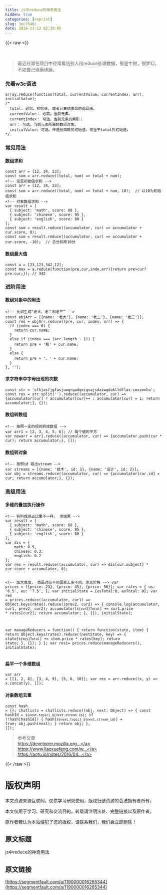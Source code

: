 ```yaml
---
title: js中reduce的神奇用法
hidden: true
categories: [reprint]
slug: 3ec7546c
date: 2018-11-12 02:30:05
---
```


{{< raw >}}
<h2><span class="img-wrap"><img data-src="/img/remote/1460000016287314?w=6000&amp;h=3000" src="https://static.alili.tech/img/remote/1460000016287314?w=6000&amp;h=3000" alt="" title=""></span></h2><blockquote>&#x6700;&#x8FD1;&#x7ECF;&#x5E38;&#x5728;&#x9879;&#x76EE;&#x4E2D;&#x7ECF;&#x5E38;&#x770B;&#x5230;&#x522B;&#x4EBA;&#x7528;reduce&#x5904;&#x7406;&#x6570;&#x636E;&#xFF0C;&#x5F88;&#x662F;&#x725B;&#x63B0;&#xFF0C;&#x5F88;&#x68A6;&#x5E7B;&#xFF0C; &#x4E0D;&#x5982;&#x81EA;&#x5DF1;&#x7422;&#x78E8;&#x7422;&#x78E8;&#x3002;</blockquote><h3>&#x5148;&#x770B;w3c&#x8BED;&#x6CD5;</h3><pre><code>array.reduce(function(total, currentValue, currentIndex, arr), initialValue);
/*
  total: &#x5FC5;&#x9700;&#x3002;&#x521D;&#x59CB;&#x503C;, &#x6216;&#x8005;&#x8BA1;&#x7B97;&#x7ED3;&#x675F;&#x540E;&#x7684;&#x8FD4;&#x56DE;&#x503C;&#x3002;
  currentValue&#xFF1A; &#x5FC5;&#x9700;&#x3002;&#x5F53;&#x524D;&#x5143;&#x7D20;&#x3002;
  currentIndex&#xFF1A; &#x53EF;&#x9009;&#x3002;&#x5F53;&#x524D;&#x5143;&#x7D20;&#x7684;&#x7D22;&#x5F15;&#xFF1B;                     
  arr&#xFF1A; &#x53EF;&#x9009;&#x3002;&#x5F53;&#x524D;&#x5143;&#x7D20;&#x6240;&#x5C5E;&#x7684;&#x6570;&#x7EC4;&#x5BF9;&#x8C61;&#x3002;
  initialValue: &#x53EF;&#x9009;&#x3002;&#x4F20;&#x9012;&#x7ED9;&#x51FD;&#x6570;&#x7684;&#x521D;&#x59CB;&#x503C;&#xFF0C;&#x76F8;&#x5F53;&#x4E8E;total&#x7684;&#x521D;&#x59CB;&#x503C;&#x3002;
*/</code></pre><h3>&#x5E38;&#x89C1;&#x7528;&#x6CD5;</h3><h4>&#x6570;&#x7EC4;&#x6C42;&#x548C;</h4><pre><code>const arr = [12, 34, 23];
const sum = arr.reduce((total, num) =&gt; total + num);
&lt;!-- &#x8BBE;&#x5B9A;&#x521D;&#x59CB;&#x503C;&#x6C42;&#x548C; --&gt;
const arr = [12, 34, 23];
const sum = arr.reduce((total, num) =&gt; total + num, 10);  // &#x4EE5;10&#x4E3A;&#x521D;&#x59CB;&#x503C;&#x6C42;&#x548C;
&lt;!-- &#x5BF9;&#x8C61;&#x6570;&#x7EC4;&#x6C42;&#x548C; --&gt;
var result = [
  { subject: &apos;math&apos;, score: 88 },
  { subject: &apos;chinese&apos;, score: 95 },
  { subject: &apos;english&apos;, score: 80 }
];
const sum = result.reduce((accumulator, cur) =&gt; accumulator + cur.score, 0); 
const sum = result.reduce((accumulator, cur) =&gt; accumulator + cur.score, -10);  // &#x603B;&#x5206;&#x6263;&#x9664;10&#x5206;</code></pre><h4>&#x6570;&#x7EC4;&#x6700;&#x5927;&#x503C;</h4><pre><code>const a = [23,123,342,12];
const max = a.reduce(function(pre,cur,inde,arr){return pre&gt;cur?pre:cur;}); // 342
</code></pre><h3>&#x8FDB;&#x9636;&#x7528;&#x6CD5;</h3><h4>&#x6570;&#x7EC4;&#x5BF9;&#x8C61;&#x4E2D;&#x7684;&#x7528;&#x6CD5;</h4><pre><code>&lt;!-- &#x6BD4;&#x5982;&#x751F;&#x6210;&#x201C;&#x8001;&#x5927;&#x3001;&#x8001;&#x4E8C;&#x548C;&#x8001;&#x4E09;&#x201D; --&gt;
const objArr = [{name: &apos;&#x8001;&#x5927;&apos;}, {name: &apos;&#x8001;&#x4E8C;&apos;}, {name: &apos;&#x8001;&#x4E09;&apos;}];
const res = objArr.reduce((pre, cur, index, arr) =&gt; {
  if (index === 0) {
    return cur.name;
  }
  else if (index === (arr.length - 1)) {
    return pre + &apos;&#x548C;&apos; + cur.name;
  }
  else {
    return pre + &apos;&#x3001;&apos; + cur.name;
  }
}, &apos;&apos;);</code></pre><h4>&#x6C42;&#x5B57;&#x7B26;&#x4E32;&#x4E2D;&#x5B57;&#x6BCD;&#x51FA;&#x73B0;&#x7684;&#x6B21;&#x6570;</h4><pre><code>const str = &apos;sfhjasfjgfasjuwqrqadqeiqsajsdaiwqdaklldflas-cmxzmnha&apos;;
const res = str.split(&apos;&apos;).reduce((accumulator, cur) =&gt; {accumulator[cur] ? accumulator[cur]++ : accumulator[cur] = 1; return accumulator;}, {});</code></pre><h4>&#x6570;&#x7EC4;&#x8F6C;&#x6570;&#x7EC4;</h4><pre><code>&lt;!-- &#x6309;&#x7167;&#x4E00;&#x5B9A;&#x7684;&#x89C4;&#x5219;&#x8F6C;&#x6210;&#x6570;&#x7EC4; --&gt;
var arr1 = [2, 3, 4, 5, 6]; // &#x6BCF;&#x4E2A;&#x503C;&#x7684;&#x5E73;&#x65B9;
var newarr = arr1.reduce((accumulator, cur) =&gt; {accumulator.push(cur * cur); return accumulator;}, []);
</code></pre><h4>&#x6570;&#x7EC4;&#x8F6C;&#x5BF9;&#x8C61;</h4><pre><code>&lt;!-- &#x6309;&#x7167;id &#x53D6;&#x51FA;stream --&gt;
var streams = [{name: &apos;&#x6280;&#x672F;&apos;, id: 1}, {name: &apos;&#x8BBE;&#x8BA1;&apos;, id: 2}];
var obj = streams.reduce((accumulator, cur) =&gt; {accumulator[cur.id] = cur; return accumulator;}, {});</code></pre><h3>&#x9AD8;&#x7EA7;&#x7528;&#x6CD5;</h3><h4>&#x591A;&#x7EF4;&#x7684;&#x53E0;&#x52A0;&#x6267;&#x884C;&#x64CD;&#x4F5C;</h4><pre><code>&lt;!-- &#x5404;&#x79D1;&#x6210;&#x7EE9;&#x5360;&#x6BD4;&#x91CD;&#x4E0D;&#x4E00;&#x6837;&#xFF0C; &#x6C42;&#x7ED3;&#x679C; --&gt;
var result = [
  { subject: &apos;math&apos;, score: 88 },
  { subject: &apos;chinese&apos;, score: 95 },
  { subject: &apos;english&apos;, score: 80 }
];
var dis = {
    math: 0.5,
    chinese: 0.3,
    english: 0.2
};
var res = result.reduce((accumulator, cur) =&gt; dis[cur.subject] * cur.score + accumulator, 0);

&lt;!-- &#x52A0;&#x5927;&#x96BE;&#x5EA6;&#xFF0C; &#x5546;&#x54C1;&#x5BF9;&#x5E94;&#x4E0D;&#x540C;&#x56FD;&#x5BB6;&#x6C47;&#x7387;&#x4E0D;&#x540C;&#xFF0C;&#x6C42;&#x603B;&#x4EF7;&#x683C; --&gt;
var prices = [{price: 23}, {price: 45}, {price: 56}];
var rates = {
  us: &apos;6.5&apos;,
  eu: &apos;7.5&apos;,
};
var initialState = {usTotal:0, euTotal: 0};
var res = prices.reduce((accumulator, cur1) =&gt; Object.keys(rates).reduce((prev2, cur2) =&gt; {
  console.log(accumulator, cur1, prev2, cur2);
  accumulator[`${cur2}Total`] += cur1.price * rates[cur2];
  return accumulator;
}, {}), initialState);

var manageReducers = function() {
  return function(state, item) {
    return Object.keys(rates).reduce((nextState, key) =&gt; {
        state[`${key}Total`] += item.price * rates[key];
        return state;
      }, {});
  }
};
var res1= prices.reduce(manageReducers(), initialState);
</code></pre><h4>&#x6241;&#x5E73;&#x4E00;&#x4E2A;&#x591A;&#x7EF4;&#x6570;&#x7EC4;</h4><pre><code>var arr = [[1, 2, 8], [3, 4, 9], [5, 6, 10]];
var res = arr.reduce((x, y) =&gt; x.concat(y), []);</code></pre><h4>&#x5BF9;&#x8C61;&#x6570;&#x7EC4;&#x53BB;&#x91CD;</h4><pre><code>const hash = {};
  chatlists = chatlists.reduce((obj, next: Object) =&gt; {
    const hashId = `${next.topic}_${next.stream_id}`;
    if (!hash[hashId]) {
      hash[`${next.topic}_${next.stream_id}`] = true;
      obj.push(next);
    }
    return obj;
  }, []);</code></pre><blockquote>&#x53C2;&#x8003;&#x6587;&#x7AE0;<br><a href="https://developer.mozilla.org/zh-CN/docs/Web/JavaScript/Reference/Global_Objects/Array/Reduce" rel="nofollow noreferrer"></a><a href="https://developer.mozilla.org/zh-CN/docs/Web/JavaScript/Reference/Global_Objects/Array/Reduce" rel="nofollow noreferrer">https://developer.mozilla.org...</a><br><a href="https://www.liaoxuefeng.com/wiki/001434446689867b27157e896e74d51a89c25cc8b43bdb3000/001435119854495d29b9b3d7028477a96ed74db95032675000" rel="nofollow noreferrer"></a><a href="https://www.liaoxuefeng.com/wiki/001434446689867b27157e896e74d51a89c25cc8b43bdb3000/001435119854495d29b9b3d7028477a96ed74db95032675000" rel="nofollow noreferrer">https://www.liaoxuefeng.com/w...</a><br><a href="https://aotu.io/notes/2016/04/14/js-reduce/index.html" rel="nofollow noreferrer"></a><a href="https://aotu.io/notes/2016/04/14/js-reduce/index.html" rel="nofollow noreferrer">https://aotu.io/notes/2016/04...</a></blockquote>
{{< /raw >}}

# 版权声明
本文资源来源互联网，仅供学习研究使用，版权归该资源的合法拥有者所有，

本文仅用于学习、研究和交流目的。转载请注明出处、完整链接以及原作者。 

原作者若认为本站侵犯了您的版权，请联系我们，我们会立即删除！

## 原文标题
js中reduce的神奇用法

## 原文链接
[https://segmentfault.com/a/1190000016265344](https://segmentfault.com/a/1190000016265344)

